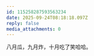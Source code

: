 ```yaml
---
id: 115258287593563234
date: 2025-09-24T08:18:18.097Z
reply: false
media_attachments: 0
---
```


<p>八月瓜，九月炸，十月吃了笑哈哈。</p>
